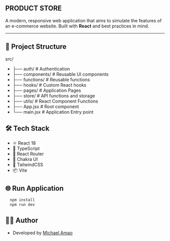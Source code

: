 ## PRODUCT STORE 

A modern, responsive web application that aims to simulate the features of an e-commerce website. Built with **React** and best practices in mind.

---

## 📁 Project Structure

src/
- ├── auth/ # Authentication
- ├── components/ # Reusable UI components
- ├── functions/ # Reusable functions
- ├── hooks/ # Custom React hooks
- ├── pages/ # Application Pages
- ├── store/ # API functions and storage
- ├── utils/ # React Component Functions
- ├── App.jsx # Root component
- └── main.jsx # Application Entry point

## 🛠️ Tech Stack

- ⚛️ React 18
- 🧠 TypeScript
- 🧩 React Router
- 🎨 Chakra UI
- 💅 TailwindCSS
- 📦 Vite

## 🌐 Run Application
  ```bash
    npm install
    npm run dev
  ```

## 👨‍💻 Author

- Developed by [Michael Amao](https://github.com/tireddev24)
